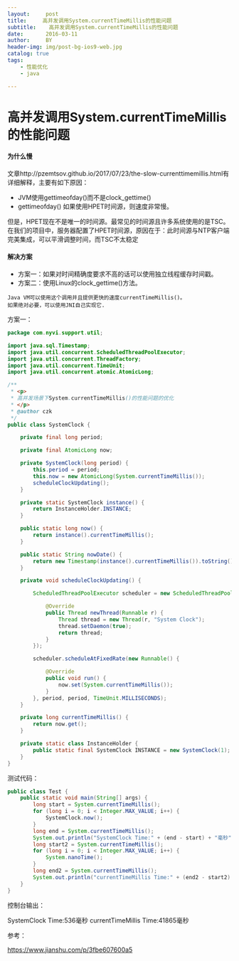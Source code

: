 ```yaml
---
layout:     post
title:     高并发调用System.currentTimeMillis的性能问题
subtitle:    高并发调用System.currentTimeMillis的性能问题
date:       2016-03-11
author:     BY
header-img: img/post-bg-ios9-web.jpg
catalog: true
tags:
    - 性能优化
    - java

---
```


## 

# 高并发调用System.currentTimeMillis的性能问题

#### 为什么慢

文章http://pzemtsov.github.io/2017/07/23/the-slow-currenttimemillis.html有详细解释，主要有如下原因：

- JVM使用gettimeofday()而不是clock_gettime()
- gettimeofday() 如果使用HPET时间源，则速度非常慢。

但是，HPET现在不是唯一的时间源。最常见的时间源且许多系统使用的是TSC。在我们的项目中，服务器配置了HPET时间源，原因在于：此时间源与NTP客户端完美集成，可以平滑调整时间，而TSC不太稳定

#### 解决方案

- 方案一：如果对时间精确度要求不高的话可以使用独立线程缓存时间戳。
- 方案二：使用Linux的clock_gettime()方法。



```undefined
Java VM可以使用这个调用并且提供更快的速度currentTimeMillis()。
如果绝对必要，可以使用JNI自己实现它.
```

方案一：

```java
package com.nyvi.support.util;

import java.sql.Timestamp;
import java.util.concurrent.ScheduledThreadPoolExecutor;
import java.util.concurrent.ThreadFactory;
import java.util.concurrent.TimeUnit;
import java.util.concurrent.atomic.AtomicLong;

/**
 * <p>
 * 高并发场景下System.currentTimeMillis()的性能问题的优化
 * </p>
 * @author czk
 */
public class SystemClock {

    private final long period;

    private final AtomicLong now;

    private SystemClock(long period) {
        this.period = period;
        this.now = new AtomicLong(System.currentTimeMillis());
        scheduleClockUpdating();
    }

    private static SystemClock instance() {
        return InstanceHolder.INSTANCE;
    }

    public static long now() {
        return instance().currentTimeMillis();
    }

    public static String nowDate() {
        return new Timestamp(instance().currentTimeMillis()).toString();
    }

    private void scheduleClockUpdating() {

        ScheduledThreadPoolExecutor scheduler = new ScheduledThreadPoolExecutor(1, new ThreadFactory() {

            @Override
            public Thread newThread(Runnable r) {
                Thread thread = new Thread(r, "System Clock");
                thread.setDaemon(true);
                return thread;
            }
        });

        scheduler.scheduleAtFixedRate(new Runnable() {

            @Override
            public void run() {
                now.set(System.currentTimeMillis());
            }
        }, period, period, TimeUnit.MILLISECONDS);
    }

    private long currentTimeMillis() {
        return now.get();
    }

    private static class InstanceHolder {
        public static final SystemClock INSTANCE = new SystemClock(1);
    }
}
```

测试代码：

```java
public class Test {
	public static void main(String[] args) {
        long start = System.currentTimeMillis();
        for (long i = 0; i < Integer.MAX_VALUE; i++) {
            SystemClock.now();
        }
        long end = System.currentTimeMillis();
        System.out.println("SystemClock Time:" + (end - start) + "毫秒");
        long start2 = System.currentTimeMillis();
        for (long i = 0; i < Integer.MAX_VALUE; i++) {
            System.nanoTime();
        }
        long end2 = System.currentTimeMillis();
        System.out.println("currentTimeMillis Time:" + (end2 - start2) + "毫秒");
    }
}

```

控制台输出：

SystemClock Time:536毫秒
currentTimeMillis Time:41865毫秒



参考：

https://www.jianshu.com/p/3fbe607600a5

